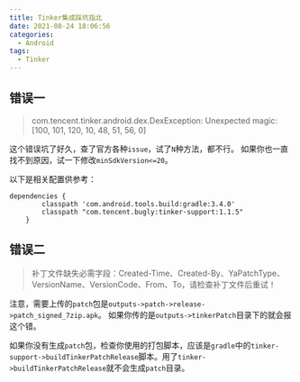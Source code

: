 ```yaml
---
title: Tinker集成踩坑指北
date: 2021-08-24 18:06:56
categories: 
  - Android
tags:
  - Tinker
---
```


## 错误一
> com.tencent.tinker.android.dex.DexException: Unexpected magic: [100, 101, 120, 10, 48, 51, 56, 0] 

这个错误坑了好久，查了官方各种`issue`，试了`N`种方法，都不行。
如果你也一直找不到原因，试一下修改`minSdkVersion<=20`。

以下是相关配置供参考：
```
dependencies {
        classpath 'com.android.tools.build:gradle:3.4.0'
        classpath "com.tencent.bugly:tinker-support:1.1.5"
    }
```

<!--more-->

## 错误二
> 补丁文件缺失必需字段：Created-Time、Created-By、YaPatchType、VersionName、VersionCode、From、To，请检查补丁文件后重试！

注意，需要上传的`patch`包是`outputs->patch->release->patch_signed_7zip.apk`。 如果你传的是`outputs->tinkerPatch`目录下的就会报这个错。

如果你没有生成`patch`包，检查你使用的打包脚本，应该是`gradle`中的`tinker-support->buildTinkerPatchRelease`脚本。用了`tinker->buildTinkerPatchRelease`就不会生成`patch`目录。